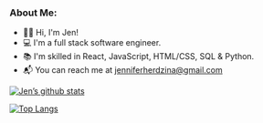 ### About Me:

- 👋🏼 Hi, I'm Jen! 
- 💻 I'm a full stack software engineer.
- 📚 I'm skilled in React, JavaScript, HTML/CSS, SQL & Python.
- 📬 You can reach me at jenniferherdzina@gmail.com

[![Jen’s github stats](https://github-readme-stats.vercel.app/api?username=jherdzina)](https://github.com/jherdzina)

[![Top Langs](https://github-readme-stats.vercel.app/api/top-langs/?username=yushi1007&layout=compact)](https://github.com/jherdzina)



<!--
**jherdzina/jherdzina** is a ✨ _special_ ✨ repository because its `README.md` (this file) appears on your GitHub profile.
-->
